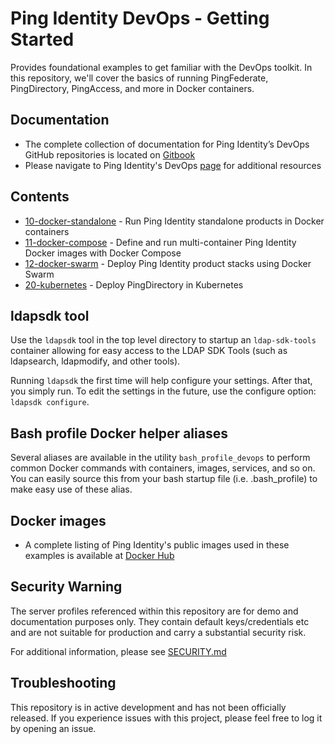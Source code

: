 # Ping Identity DevOps - Getting Started
Provides foundational examples to get familiar with the DevOps toolkit. In this repository, we'll cover the basics of 
running PingFederate, PingDirectory, PingAccess, and more in Docker containers. 

## Documentation
 * The complete collection of documentation for Ping Identity’s DevOps GitHub repositories is located on [Gitbook](https://pingidentity-devops.gitbook.io/devops/)
 * Please navigate to Ping Identity's DevOps [page](https://www.pingidentity.com/content/developer/en/devops.html) for additional resources

## Contents

* [10-docker-standalone](https://github.com/pingidentity/pingidentity-devops-getting-started/tree/master/10-docker-standalone)    - Run Ping Identity standalone products in Docker containers 
* [11-docker-compose](https://github.com/pingidentity/pingidentity-devops-getting-started/tree/master/11-docker-compose)       - Define and run multi-container Ping Identity Docker images with Docker Compose
* [12-docker-swarm](https://github.com/pingidentity/pingidentity-devops-getting-started/tree/master/12-docker-swarm)         - Deploy Ping Identity product stacks using Docker Swarm
* [20-kubernetes](https://github.com/pingidentity/pingidentity-devops-getting-started/tree/master/20-kubernetes)  - Deploy PingDirectory in Kubernetes

## ldapsdk tool
Use the `ldapsdk` tool in the top level directory to startup an `ldap-sdk-tools` container
allowing for easy access to the LDAP SDK Tools (such as ldapsearch, ldapmodify, and other tools).

Running `ldapsdk` the first time will help configure your settings.  After that, you
simply run.  To edit the settings in the future, use the configure option:
`ldapsdk configure`.

## Bash profile Docker helper aliases
Several aliases are available in the utility `bash_profile_devops` to perform common 
Docker commands with containers, images, services, and so on.  You can easily source this
from your bash startup file (i.e. .bash_profile) to make easy use of these alias.

## Docker images

* A complete listing of Ping Identity's public images used in these examples is available at [Docker Hub](https://hub.docker.com/u/pingidentity/)

## Security Warning

The server profiles referenced within this repository are for demo and documentation purposes only. They contain default keys/credentials etc and are not suitable for production and carry a substantial security risk.

For additional information, please see [SECURITY.md](SECURITY.MD)

## Troubleshooting
This repository is in active development and has not been officially released. 
If you experience issues with this project, please feel free to log it by opening an issue.

